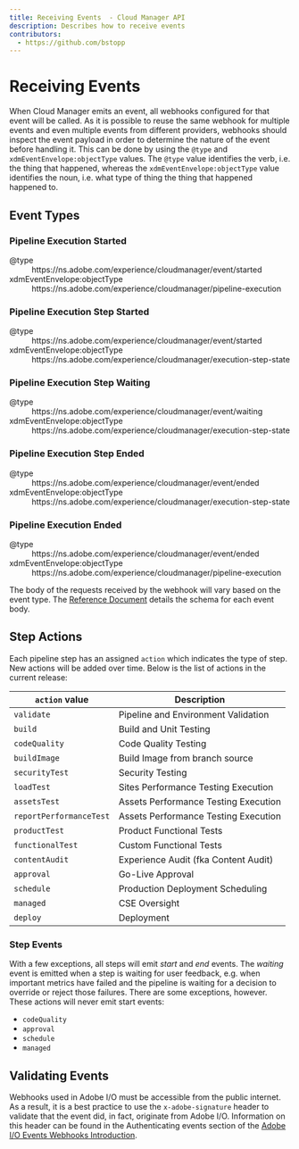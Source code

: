 ```yaml
---
title: Receiving Events  - Cloud Manager API
description: Describes how to receive events
contributors:
  - https://github.com/bstopp 
---
```

# Receiving Events

When Cloud Manager emits an event, all webhooks configured for that event will be called. As it is possible to reuse the same webhook for multiple events and even multiple events from different providers, webhooks should inspect the event payload in order to determine the nature of the event before handling it. This can be done by using the `@type` and `xdmEventEnvelope:objectType` values. The `@type` value identifies the verb, i.e. the thing that happened, whereas the `xdmEventEnvelope:objectType` value identifies the noun, i.e. what type of thing the thing that happened happened to.

## Event Types

### Pipeline Execution Started

<dl class="event-description">
  <dt><span class="spectrum-Code spectrum-Code--sizeM">@type</span></dt>
  <dd><span class="spectrum-Code spectrum-Code--sizeM">https://ns.adobe.com/experience/cloudmanager/event/started</span></dd>
  <dt><span class="spectrum-Code spectrum-Code--sizeM">xdmEventEnvelope:objectType</span></dt>
  <dd><span class="spectrum-Code spectrum-Code--sizeM">https://ns.adobe.com/experience/cloudmanager/pipeline-execution</span></dd>
</dl>

### Pipeline Execution Step Started

<dl class="event-description">
  <dt><span class="spectrum-Code spectrum-Code--sizeM">@type</span></dt>
  <dd><span class="spectrum-Code spectrum-Code--sizeM">https://ns.adobe.com/experience/cloudmanager/event/started</span></dd>
  <dt><span class="spectrum-Code spectrum-Code--sizeM">xdmEventEnvelope:objectType</span></dt>
  <dd><span class="spectrum-Code spectrum-Code--sizeM">https://ns.adobe.com/experience/cloudmanager/execution-step-state</span></dd>
</dl>

### Pipeline Execution Step Waiting

<dl class="event-description">
  <dt><span class="spectrum-Code spectrum-Code--sizeM">@type</span></dt>
  <dd><span class="spectrum-Code spectrum-Code--sizeM">https://ns.adobe.com/experience/cloudmanager/event/waiting</span></dd>
  <dt><span class="spectrum-Code spectrum-Code--sizeM">xdmEventEnvelope:objectType</span></dt>
  <dd><span class="spectrum-Code spectrum-Code--sizeM">https://ns.adobe.com/experience/cloudmanager/execution-step-state</span></dd>
</dl>

### Pipeline Execution Step Ended

<dl class="event-description">
  <dt><span class="spectrum-Code spectrum-Code--sizeM">@type</span></dt>
  <dd><span class="spectrum-Code spectrum-Code--sizeM">https://ns.adobe.com/experience/cloudmanager/event/ended</span></dd>
  <dt><span class="spectrum-Code spectrum-Code--sizeM">xdmEventEnvelope:objectType</span></dt>
  <dd><span class="spectrum-Code spectrum-Code--sizeM">https://ns.adobe.com/experience/cloudmanager/execution-step-state</span></dd>
</dl>

### Pipeline Execution Ended

<dl class="event-description">
  <dt><span class="spectrum-Code spectrum-Code--sizeM">@type</span></dt>
  <dd><span class="spectrum-Code spectrum-Code--sizeM">https://ns.adobe.com/experience/cloudmanager/event/ended</span></dd>
  <dt><span class="spectrum-Code spectrum-Code--sizeM">xdmEventEnvelope:objectType</span></dt>
  <dd><span class="spectrum-Code spectrum-Code--sizeM">https://ns.adobe.com/experience/cloudmanager/pipeline-execution</span></dd>
</dl>

The body of the requests received by the webhook will vary based on the event type. The [Reference Document](../../api/events.md) details the schema for each event body.

## Step Actions

Each pipeline step has an assigned `action` which indicates the type of step. New actions will be added over time. Below is the list of actions in the current release:

| `action` value                   | Description                           |
|----------------------------------|---------------------------------------|
| `validate`                       | Pipeline and Environment Validation   |
| `build`                          | Build and Unit Testing                |
| `codeQuality`                    | Code Quality Testing                  |
| `buildImage`                     | Build Image from branch source        |
| `securityTest`                   | Security Testing                      |
| `loadTest`                       | Sites Performance Testing Execution   |
| `assetsTest`                     | Assets Performance Testing Execution  |
| `reportPerformanceTest`          | Assets Performance Testing Execution  |
| `productTest`                    | Product Functional Tests              |
| `functionalTest`                 | Custom Functional Tests               |
| `contentAudit`                   | Experience Audit (fka Content Audit)  |
| `approval`                       | Go-Live Approval                      |
| `schedule`                       | Production Deployment Scheduling      |
| `managed`                        | CSE Oversight                         |
| `deploy`                         | Deployment                            |

### Step Events

With a few exceptions, all steps will emit _start_ and _end_ events. The _waiting_ event is emitted when a step is waiting for user feedback, e.g. when important metrics have failed and the pipeline is waiting for a decision to override or reject those failures. There are some exceptions, however. These actions will never emit start events:

* `codeQuality`
* `approval`
* `schedule`
* `managed`


## Validating Events

Webhooks used in Adobe I/O must be accessible from the public internet. As a result, it is a best practice to use the `x-adobe-signature` header to validate that the event did, in fact, originate from Adobe I/O. Information on this header can be found in the Authenticating events section of the [Adobe I/O Events Webhooks Introduction](https://www.adobe.io/apis/experienceplatform/events/docs.html#!adobedocs/adobeio-events/master/intro/webhooks_intro.md).
